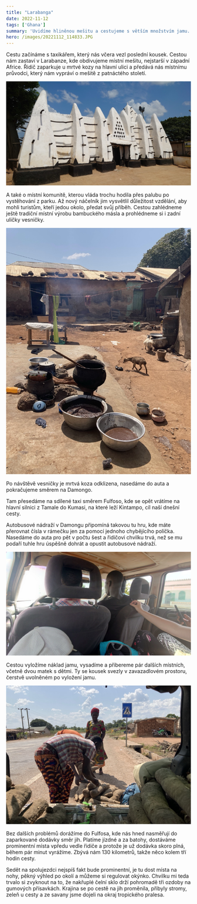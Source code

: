 ```yaml
---
title: "Larabanga"
date: 2022-11-12
tags: ['Ghana']
summary: 'Uvidíme hliněnou mešitu a cestujeme s větším množstvím jamu.'
hero: /images/20221112_114833.JPG
---
```



Cestu začínáme s taxikářem, který nás včera vezl poslední kousek. Cestou nám zastaví v Larabanze, kde obdivujeme místní mešitu, nejstarší v západní Africe. Řidič zaparkuje u mrtvé kozy na hlavní ulici a předává nás místnímu průvodci, který nám vypráví o mešitě z patnáctého století.

![Hliněná mešita](/images/20221112_114833.JPG)

A také o místní komunitě, kterou vláda trochu hodila přes palubu po vystěhování z parku. Až nový náčelník jim vysvětlil důležitost vzdělání, aby mohli turistům, kteří jedou okolo, předat svůj příběh. Cestou zahlédneme ještě tradiční místní výrobu bambuckého másla a prohlédneme si i zadní uličky vesničky.

![Výrobna bambuckého másla](/images/IMG_2998.jpg)

Po návštěvě vesničky je mrtvá koza odklizena, nasedáme do auta a pokračujeme směrem na Damongo.

Tam přesedáme na sdílené taxi směrem Fulfoso, kde se opět vrátíme na hlavní silnici z Tamale do Kumasi, na které leží Kintampo, cíl naší dnešní cesty.

Autobusové nádraží v Damongu připomíná takovou tu hru, kde máte přerovnat čísla v rámečku jen za pomocí jednoho chybějícího políčka. Nasedáme do auta pro pět v počtu šest a řidičovi chvilku trvá, než se mu podaří tuhle hru úspěšně dohrát a opustit autobusové nádraží.

![Poptávková přeprava](/images/20221112_123151.JPG)

Cestou vyložíme náklad jamu, vysadíme a přibereme pár dalších místních, včetně dvou matek s dětmi. Ty se kousek svezly v zavazadlovém prostoru, čerstvě uvolněném po vyložení jamu.

![Vykládáme jam](/images/IMG_3032.jpg)

Bez dalších problémů dorážíme do Fulfosa, kde nás hned nasměřují do zaparkované dodávky směr jih. Platíme jízdné a za batohy, dostáváme prominentní místa vpředu vedle řidiče a protože je už dodávka skoro plná, během pár minut vyrážíme. Zbývá nám 130 kilometrů, takže něco kolem tří hodin cesty.

Sedět na spolujezdci nejspíš fakt bude prominentní, je tu dost místa na nohy, pěkný výhled po okolí a můžeme si regulovat okýnko. Chvilku mi teda trvalo si zvyknout na to, že nakřuplé čelní sklo drží pohromadě tři ozdoby na gumových přísavkách. Krajina se po cestě na jih proměnila, přibyly stromy, zeleň u cesty a ze savany jsme dojeli na okraj tropického pralesa.
